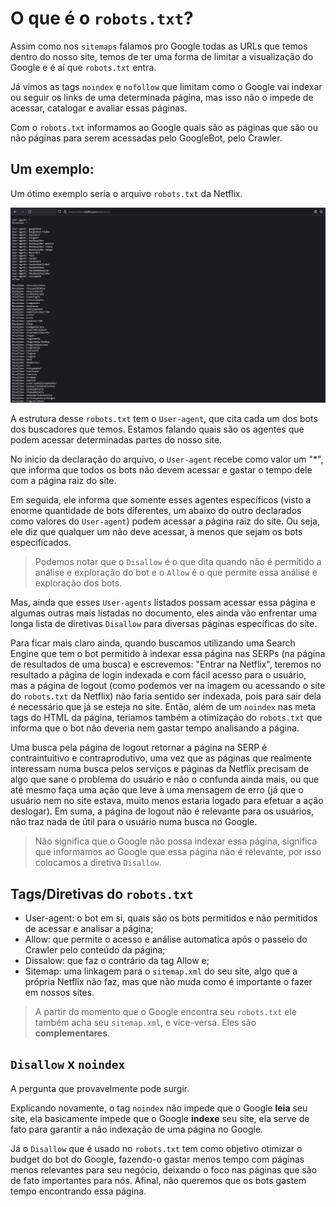 # O que é o `robots.txt`?

Assim como nos `sitemaps` falamos pro Google todas as URLs que temos dentro do nosso site, temos de ter uma forma de limitar a visualização do Google e é aí que `robots.txt` entra.

Já vimos as tags `noindex` e `nofollow` que limitam como o Google vai indexar ou seguir os links de uma determinada página, mas isso não o impede de acessar, catalogar e avaliar essas páginas.

Com o `robots.txt` informamos ao Google quais são as páginas que são ou não páginas para serem acessadas pelo GoogleBot, pelo Crawler.

## Um exemplo:

Um ótimo exemplo seria o arquivo `robots.txt` da Netflix.

![](./img/netflix_robots.txt.png)

A estrutura desse `robots.txt` tem o `User-agent`, que cita cada um dos bots dos buscadores que temos. Estamos falando quais são os agentes que podem acessar determinadas partes do nosso site.

No inicio da declaração do arquivo, o `User-agent` recebe como valor um "\*", que informa que todos os bots não devem acessar e gastar o tempo dele com a página raiz do site.

Em seguida, ele informa que somente esses agentes específicos (visto a enorme quantidade de bots diferentes, um abaixo do outro declarados como valores do `User-agent`) podem acessar a página raiz do site. Ou seja, ele diz que qualquer um não deve acessar, à menos que sejam os bots especifícados.

> Podemos notar que o `Disallow` é o que dita quando não é permitido a análise e exploração do bot e o `Allow` é o que permite essa análise e exploração dos bots.

Mas, ainda que esses `User-agents` listados possam acessar essa página e algumas outras mais listadas no documento, eles ainda vão enfrentar uma longa lista de diretivas `Disallow` para diversas páginas específicas do site.

Para ficar mais claro ainda, quando buscamos utilizando uma Search Engine que tem o bot permitido à indexar essa página nas SERPs (na página de resultados de uma busca) e escrevemos: "Entrar na Netflix", teremos no resultado a página de login indexada e com fácil acesso para o usuário, mas a página de logout (como podemos ver na imagem ou acessando o site do `robots.txt` da Netflix) não faria sentido ser indexada, pois para sair dela é necessário que já se esteja no site. Então, além de um `noindex` nas meta tags do HTML da página, teriamos também a otimização do `robots.txt` que informa que o bot não deveria nem gastar tempo analisando a página.

Uma busca pela página de logout retornar a página na SERP é contraintuitivo e contraprodutivo, uma vez que as páginas que realmente interessam numa busca pelos serviços e páginas da Netflix precisam de algo que sane o problema do usuário e não o confunda ainda mais, ou que até mesmo faça uma ação que leve à uma mensagem de erro (já que o usuário nem no site estava, muito menos estaria logado para efetuar a ação deslogar). Em suma, a página de logout não é relevante para os usuários, não traz nada de útil para o usuário numa busca no Google.

> Não significa que o Google não possa indexar essa página, significa que informamos ao Google que essa página não é relevante, por isso colocamos a diretiva `Disallow`.

## Tags/Diretivas do `robots.txt`

- User-agent: o bot em si, quais são os bots permitidos e não permitidos de acessar e analisar a página;
- Allow: que permite o acesso e análise automatica após o passeio do Crawler pelo conteúdo da página;
- Dissalow: que faz o contrário da tag Allow e;
- Sitemap: uma linkagem para o `sitemap.xml` do seu site, algo que a própria Netflix não faz, mas que não muda como é importante o fazer em nossos sites.

> A partir do momento que o Google encontra seu `robots.txt` ele também acha seu `sitemap.xml`, e vice-versa. Eles são **complementares**.

## `Disallow` x `noindex`

A pergunta que provavelmente pode surgir.

Explicando novamente, o tag `noindex` não impede que o Google **leia** seu site, ela basicamente impede que o Google **indexe** seu site, ela serve de fato para garantir a não indexação de uma página no Google.

Já o `Disallow` que é usado no `robots.txt` tem como objetivo otimizar o budget do bot do Google, fazendo-o gastar menos tempo com páginas menos relevantes para seu negócio, deixando o foco nas páginas que são de fato importantes para nós. Afinal, não queremos que os bots gastem tempo encontrando essa página.
